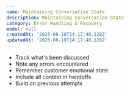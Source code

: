```yaml
---
name: Maintaining Conversation State
description: Maintaining Conversation State
category: Error Handling & Recovery
model: null
createdAt: '2025-08-18T14:17:40.128Z'
updatedAt: '2025-08-18T14:17:40.128Z'
---
```

- Track what's been discussed
- Note any errors encountered
- Remember customer emotional state
- Include all context in handoffs
- Build on previous attempts
